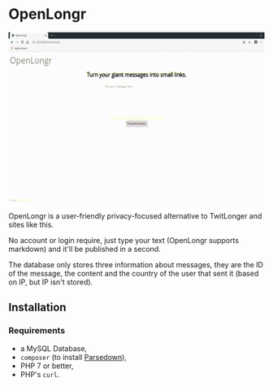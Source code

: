 # OpenLongr

![OpenLongr](OpenLongr.gif)

OpenLongr is a user-friendly privacy-focused alternative to TwitLonger and sites like this.

No account or login require, just type your text (OpenLongr supports markdown) and it'll be published in a second.

The database only stores three information about messages, they are the ID of the message, the content and the country of the user that sent it (based on IP, but IP isn't stored).

## Installation
### Requirements
- a MySQL Database,
- `composer` (to install [Parsedown](https://github.com/erusev/parsedown)),
- PHP 7 or better,
- PHP's `curl`.